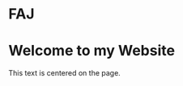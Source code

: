 # FAJ
<!DOCTYPE html>
<html lang="en">
<head>
  <meta charset="UTF-8">
  <meta name="viewport" content="width=device-width, initial-scale=1.0">
  <title>Centered Text</title>
  <link rel="stylesheet" href="styles.css">
</head>
<body>
  <h1>Welcome to my Website</h1>
  <p>This text is centered on the page.</p>
</body>
</html>
